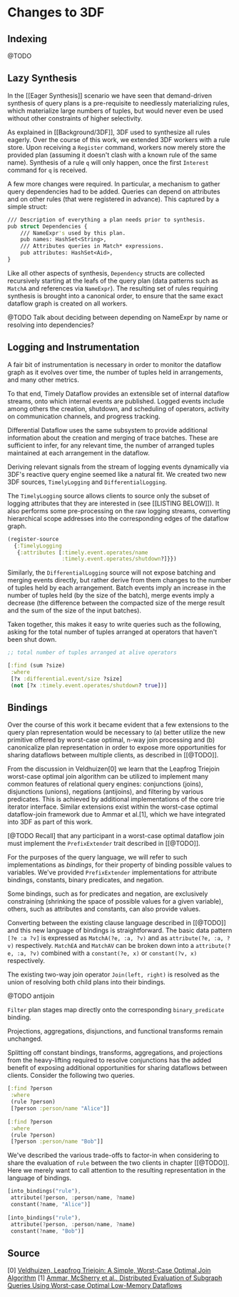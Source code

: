 # Changes to 3DF

## Indexing

@TODO

## Lazy Synthesis

In the [[Eager Synthesis]] scenario we have seen that demand-driven
synthesis of query plans is a pre-requisite to needlessly
materializing rules, which materialize large numbers of tuples, but
would never even be used without other constraints of higher
selectivity.

As explained in [[Background/3DF]], 3DF used to synthesize all rules
eagerly. Over the course of this work, we extended 3DF workers with a
rule store. Upon receiving a `Register` command, workers now merely
store the provided plan (assuming it doesn't clash with a known rule
of the same name). Synthesis of a rule `q` will only happen, once the
first `Interest` command for `q` is received.

A few more changes were required. In particular, a mechanism to gather
query dependencies had to be added. Queries can depend on attributes
and on other rules (that were registered in advance). This captured by
a simple struct:

``` clojure
/// Description of everything a plan needs prior to synthesis.
pub struct Dependencies {
    /// NameExpr's used by this plan.
    pub names: HashSet<String>,
    /// Attributes queries in Match* expressions.
    pub attributes: HashSet<Aid>,
}
```

Like all other aspects of synthesis, `Dependency` structs are
collected recursively starting at the leafs of the query plan (data
patterns such as `MatchA` and references via `NameExpr`). The
resulting set of rules requiring synthesis is brought into a canonical
order, to ensure that the same exact dataflow graph is created on all
workers.

@TODO Talk about deciding between depending on NameExpr by name or resolving into dependencies?

## Logging and Instrumentation

A fair bit of instrumentation is necessary in order to monitor the
dataflow graph as it evolves over time, the number of tuples held in
arrangements, and many other metrics.

To that end, Timely Dataflow provides an extensible set of internal
dataflow streams, onto which internal events are published. Logged
events include among others the creation, shutdown, and scheduling of
operators, activity on communication channels, and progress tracking.

Differential Dataflow uses the same subsystem to provide additional
information about the creation and merging of trace batches. These are
sufficient to infer, for any relevant time, the number of arranged
tuples maintained at each arrangement in the dataflow.

Deriving relevant signals from the stream of logging events
dynamically via 3DF's reactive query engine seemed like a natural
fit. We created two new 3DF sources, `TimelyLogging` and
`DifferentialLogging`.

The `TimelyLogging` source allows clients to source only the subset of
logging attributes that they are interested in (see [[LISTING
BELOW]]). It also performs some pre-processing on the raw logging
streams, converting hierarchical scope addresses into the
corresponding edges of the dataflow graph.

``` clojure
(register-source
  {:TimelyLogging
   {:attributes [:timely.event.operates/name
                 :timely.event.operates/shutdown?]}})
```

Similarly, the `DifferentialLogging` source will not expose batching
and merging events directly, but rather derive from them changes to
the number of tuples held by each arrangement. Batch events imply an
increase in the number of tuples held (by the size of the batch),
merge events imply a decrease (the difference between the compacted
size of the merge result and the sum of the size of the input
batches).

Taken together, this makes it easy to write queries such as the
following, asking for the total number of tuples arranged at operators
that haven't been shut down.

``` clojure
;; total number of tuples arranged at alive operators

[:find (sum ?size)
 :where
 [?x :differential.event/size ?size]
 (not [?x :timely.event.operates/shutdown? true])]
```

## Bindings

Over the course of this work it became evident that a few extensions
to the query plan representation would be necessary to (a) better
utilize the new primitive offered by worst-case optimal, n-way join
processing and (b) canonicalize plan representation in order to expose
more opportunities for sharing dataflows between multiple clients, as
described in [[@TODO]].

From the discussion in Veldhuizen[0] we learn that the Leapfrog
Triejoin worst-case optimal join algorithm can be utilized to
implement many common features of relational query engines:
conjunctions (joins), disjunctions (unions), negations (antijoins),
and filtering by various predicates. This is achieved by additional
implementations of the core trie iterator interface. Similar
extensions exist within the worst-case optimal dataflow-join framework
due to Ammar et al.[1], which we have integrated into 3DF as part of
this work.

[@TODO Recall] that any participant in a worst-case optimal dataflow
join must implement the `PrefixExtender` trait described in
[[@TODO]].

For the purposes of the query language, we will refer to such
implementations as *bindings*, for their property of binding possible
values to variables. We've provided `PrefixExtender` implementations
for attribute bindings, constants, binary predicates, and negation.

Some bindings, such as for predicates and negation, are exclusively
constraining (shrinking the space of possible values for a given
variable), others, such as attributes and constants, can also provide
values.

Converting between the existing clause language described in [[@TODO]]
and this new language of bindings is straightforward. The basic data
pattern `[?e :a ?v]` is expressed as `MatchA(?e, :a, ?v)` and as
`attribute(?e, :a, ?v)` respectively. `MatchEA` and `MatchAV` can be
broken down into a `attribute(?e, :a, ?v)` combined with a
`constant(?e, x)` or `constant(?v, x)` respectively.

The existing two-way join operator `Join(left, right)` is resolved as
the union of resolving both child plans into their bindings.

@TODO antijoin

`Filter` plan stages map directly onto the corresponding
`binary_predicate` binding.

Projections, aggregations, disjunctions, and functional transforms
remain unchanged.

Splitting off constant bindings, transforms, aggregations, and
projections from the heavy-lifting required to resolve conjunctions
has the added benefit of exposing additional opportunities for sharing
dataflows between clients. Consider the following two queries.

``` clojure
[:find ?person
 :where
 (rule ?person)
 [?person :person/name "Alice"]]
 
[:find ?person
 :where
 (rule ?person)
 [?person :person/name "Bob"]]
```

We've described the various trade-offs to factor-in when considering
to share the evaluation of `rule` between the two clients in chapter
[[@TODO]]. Here we merely want to call attention to the resulting
representation in the language of bindings.

``` rust
[into_bindings("rule"),
 attribute(?person, :person/name, ?name)
 constant(?name, "Alice")]
 
[into_bindings("rule"),
 attribute(?person, :person/name, ?name)
 constant(?name, "Bob")] 
```

## Source

[0] [Veldhuizen, Leapfrog Triejoin: A Simple, Worst-Case Optimal Join Algorithm](../sources/leapfrog-triejoin.pdf)
[1] [Ammar, McSherry et al., Distributed Evaluation of Subgraph Queries Using Worst-case Optimal Low-Memory Dataflows](../sources/wco-differential.pdf)
